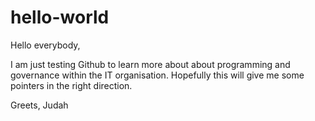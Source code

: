 # hello-world

Hello everybody,

I am just testing Github to learn more about about programming and governance within the IT organisation.
Hopefully this will give me some pointers in the right direction.

Greets, Judah
